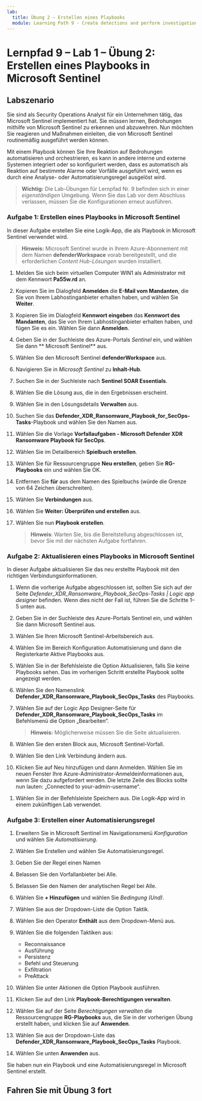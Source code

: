 ```yaml
---
lab:
  title: Übung 2 – Erstellen eines Playbooks
  module: Learning Path 9 - Create detections and perform investigations using Microsoft Sentinel
---
```


# Lernpfad 9 – Lab 1 – Übung 2: Erstellen eines Playbooks in Microsoft Sentinel

## Labszenario

Sie sind als Security Operations Analyst für ein Unternehmen tätig, das Microsoft Sentinel implementiert hat. Sie müssen lernen, Bedrohungen mithilfe von Microsoft Sentinel zu erkennen und abzuwehren. Nun möchten Sie reagieren und Maßnahmen einleiten, die von Microsoft Sentinel routinemäßig ausgeführt werden können.

Mit einem Playbook können Sie Ihre Reaktion auf Bedrohungen automatisieren und orchestrieren, es kann in andere interne und externe Systemen integriert oder so konfiguriert werden, dass es automatisch als Reaktion auf bestimmte Alarme oder Vorfälle ausgeführt wird, wenn es durch eine Analyse- oder Automatisierungsregel ausgelöst wird.

>**Wichtig:** Die Lab-Übungen für Lernpfad Nr. 9 befinden sich in einer *eigenständigen* Umgebung. Wenn Sie das Lab vor dem Abschluss verlassen, müssen Sie die Konfigurationen erneut ausführen.

### Aufgabe 1: Erstellen eines Playbooks in Microsoft Sentinel

In dieser Aufgabe erstellen Sie eine Logik-App, die als Playbook in Microsoft Sentinel verwendet wird.

>**Hinweis:** Microsoft Sentinel wurde in Ihrem Azure-Abonnement mit dem Namen **defenderWorkspace** vorab bereitgestellt, und die erforderlichen *Content Hub-Lösungen* wurden installiert.

1. Melden Sie sich beim virtuellen Computer WIN1 als Administrator mit dem Kennwort **Pa55w.rd** an.  

1. Kopieren Sie im Dialogfeld **Anmelden** die **E-Mail vom Mandanten**, die Sie von Ihrem Labhostinganbieter erhalten haben, und wählen Sie **Weiter**.

1. Kopieren Sie im Dialogfeld **Kennwort eingeben** das **Kennwort des Mandanten**, das Sie von Ihrem Labhostinganbieter erhalten haben, und fügen Sie es ein. Wählen Sie dann **Anmelden**.

1. Geben Sie in der Suchleiste des Azure-Portals *Sentinel* ein, und wählen Sie dann ** Microsoft Sentinel** aus.

1. Wählen Sie den Microsoft Sentinel **defenderWorkspace** aus.

1. Navigieren Sie in *Microsoft Sentinel* zu **Inhalt-Hub**.

1. Suchen Sie in der Suchleiste nach **Sentinel SOAR Essentials**.

1. Wählen Sie die Lösung aus, die in den Ergebnissen erscheint.

1. Wählen Sie in den Lösungsdetails **Verwalten** aus.

1. Suchen Sie das **Defender_XDR_Ransomware_Playbook_for_SecOps-Tasks**-Playbook und wählen Sie den Namen aus.

1. Wählen Sie die Vorlage **Vorfallaufgaben - Microsoft Defender XDR Ransomware Playbook für SecOps**.

1. Wählen Sie im Detailbereich **Spielbuch erstellen**.

1. Wählen Sie für Ressourcengruppe **Neu erstellen**, geben Sie **RG-Playbooks** ein und wählen Sie OK.

1. Entfernen Sie **für** aus dem Namen des Spielbuchs (würde die Grenze von 64 Zeichen überschreiten).

1. Wählen Sie **Verbindungen** aus.

1. Wählen Sie **Weiter: Überprüfen und erstellen** aus.

1. Wählen Sie nun **Playbook erstellen**.

    >**Hinweis**: Warten Sie, bis die Bereitstellung abgeschlossen ist, bevor Sie mit der nächsten Aufgabe fortfahren.

### Aufgabe 2: Aktualisieren eines Playbooks in Microsoft Sentinel

In dieser Aufgabe aktualisieren Sie das neu erstellte Playbook mit den richtigen Verbindungsinformationen.

1. Wenn die vorherige Aufgabe abgeschlossen ist, sollten Sie sich auf der Seite *Defender_XDR_Ransomware_Playbook_SecOps-Tasks | Logic app designer* befinden. Wenn dies nicht der Fall ist, führen Sie die Schritte 1–5 unten aus.

1. Geben Sie in der Suchleiste des Azure-Portals Sentinel ein, und wählen Sie dann  Microsoft Sentinel aus.

1. Wählen Sie Ihren Microsoft Sentinel-Arbeitsbereich aus.

1. Wählen Sie im Bereich Konfiguration Automatisierung und dann die Registerkarte Aktive Playbooks aus.

1. Wählen Sie in der Befehlsleiste die Option Aktualisieren, falls Sie keine Playbooks sehen. Das im vorherigen Schritt erstellte Playbook sollte angezeigt werden.

1. Wählen Sie den Namenslink **Defender_XDR_Ransomware_Playbook_SecOps_Tasks** des Playbooks.

1. Wählen Sie auf der Logic App Designer-Seite für **Defender_XDR_Ransomware_Playbook_SecOps_Tasks** im Befehlsmenü die Option „Bearbeiten“.

    >**Hinweis:** Möglicherweise müssen Sie die Seite aktualisieren.

1. Wählen Sie den ersten Block aus, Microsoft Sentinel-Vorfall.

1. Wählen Sie den Link Verbindung ändern aus.

1. Klicken Sie auf Neu hinzufügen und dann Anmelden. Wählen Sie im neuen Fenster Ihre Azure-Administrator-Anmeldeinformationen aus, wenn Sie dazu aufgefordert werden. Die letzte Zeile des Blocks sollte nun lauten: „Connected to your-admin-username“.

<!--- 1. Below within the logic split (+ sign), select Add an action to incident.--->

1. Wählen Sie in der Befehlsleiste Speichern aus. Die Logik-App wird in einem zukünftigen Lab verwendet.

### Aufgabe 3: Erstellen einer Automatisierungsregel

1. Erweitern Sie in Microsoft Sentinel im Navigationsmenü *Konfiguration* und wählen Sie *Automatisierung*.

1. Wählen Sie Erstellen und wählen Sie Automatisierungsregel.

1. Geben Sie der Regel einen Namen

1. Belassen Sie den Vorfallanbieter bei Alle.

1. Belassen Sie den Namen der analytischen Regel bei Alle.

1. Wählen Sie **+ Hinzufügen** und wählen Sie *Bedingung (Und)*.

1. Wählen Sie aus der Dropdown-Liste die Option Taktik.

1. Wählen Sie den Operator **Enthält** aus dem Dropdown-Menü aus.

1. Wählen Sie die folgenden Taktiken aus:
    - Reconnaissance
    - Ausführung
    - Persistenz
    - Befehl und Steuerung
    - Exfiltration
    - PreAttack

1. Wählen Sie unter Aktionen die Option Playbook ausführen.

1. Klicken Sie auf den Link **Playbook-Berechtigungen verwalten**.

1. Wählen Sie auf der Seite *Berechtigungen verwalten* die Ressourcengruppe **RG-Playbooks** aus, die Sie in der vorherigen Übung erstellt haben, und klicken Sie auf **Anwenden**.

1. Wählen Sie aus der Dropdown-Liste das **Defender_XDR_Ransomware_Playbook_SecOps_Tasks** Playbook.

1. Wählen Sie unten **Anwenden** aus.

Sie haben nun ein Playbook und eine Automatisierungsregel in Microsoft Sentinel erstellt.

## Fahren Sie mit Übung 3 fort
